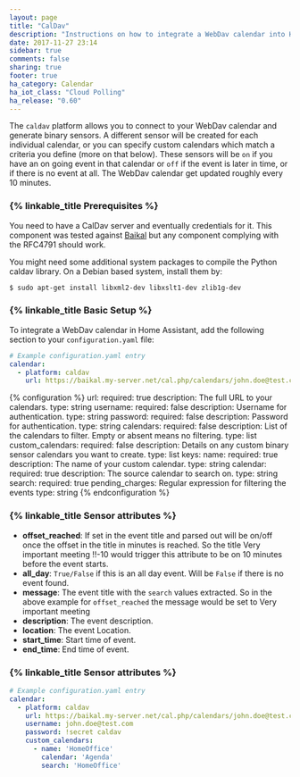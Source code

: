 ```yaml
---
layout: page
title: "CalDav"
description: "Instructions on how to integrate a WebDav calendar into Home Assistant."
date: 2017-11-27 23:14
sidebar: true
comments: false
sharing: true
footer: true
ha_category: Calendar
ha_iot_class: "Cloud Polling"
ha_release: "0.60"
---
```



The `caldav` platform allows you to connect to your WebDav calendar and generate binary sensors. A different sensor will be created for each individual calendar, or you can specify custom calendars which match a criteria you define (more on that below). These sensors will be `on` if you have an on going event in that calendar or `off` if the event is later in time, or if there is no event at all. The WebDav calendar get updated roughly every 10 minutes.

### {% linkable_title Prerequisites %}

You need to have a CalDav server and eventually credentials for it. This component was tested against [Baikal](http://sabre.io/baikal/) but any component complying with the RFC4791 should work.

You might need some additional system packages to compile the Python caldav library. On a Debian based system, install them by:

```bash
$ sudo apt-get install libxml2-dev libxslt1-dev zlib1g-dev
```

### {% linkable_title Basic Setup %}

To integrate a WebDav calendar in Home Assistant, add the following section to your `configuration.yaml` file:

```yaml
# Example configuration.yaml entry
calendar:
  - platform: caldav
    url: https://baikal.my-server.net/cal.php/calendars/john.doe@test.com/default
```

{% configuration %}
url:
  required: true
  description: The full URL to your calendars.
  type: string
username:
  required: false
  description: Username for authentication.
  type: string
password:
  required: false
  description: Password for authentication.
  type: string
calendars:
  required: false
  description: List of the calendars to filter. Empty or absent means no filtering.
  type: list
custom_calendars:
  required: false
  description: Details on any custom binary sensor calendars you want to create.
  type: list
  keys:
    name:
      required: true
      description: The name of your custom calendar.
      type: string
    calendar:
      required: true
      description: The source calendar to search on.
      type: string
    search:
      required: true
      pending_charges: Regular expression for filtering the events
      type: string
{% endconfiguration %}


### {% linkable_title Sensor attributes %}

 - **offset_reached**: If set in the event title and parsed out will be on/off once the offset in the title in minutes is reached. So the title Very important meeting !!-10 would trigger this attribute to be on 10 minutes before the event starts.
 - **all_day**: `True/False` if this is an all day event. Will be `False` if there is no event found.
 - **message**: The event title with the `search` values extracted. So in the above example for `offset_reached` the message would be set to Very important meeting
 - **description**: The event description.
 - **location**: The event Location.
 - **start_time**: Start time of event.
 - **end_time**: End time of event.

### {% linkable_title Sensor attributes %}

```yaml
# Example configuration.yaml entry
calendar:
  - platform: caldav
    url: https://baikal.my-server.net/cal.php/calendars/john.doe@test.com/default
    username: john.doe@test.com
    password: !secret caldav
    custom_calendars:
      - name: 'HomeOffice'
        calendar: 'Agenda'
        search: 'HomeOffice'
```
